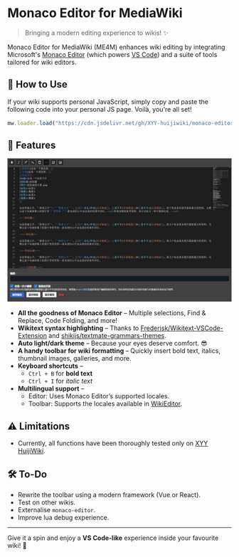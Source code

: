 # Monaco Editor for MediaWiki

> Bringing a modern editing experience to wikis! ✨

Monaco Editor for MediaWiki (ME4M) enhances wiki editing by integrating Microsoft's [Monaco Editor](https://github.com/microsoft/monaco-editor) (which powers [VS Code](https://github.com/microsoft/vscode)) and a suite of tools tailored for wiki editors.

## 🚀 How to Use

If your wiki supports personal JavaScript, simply copy and paste the following code into your personal JS page. Voilà, you're all set!

```js
mw.loader.load("https://cdn.jsdelivr.net/gh/XYY-huijiwiki/monaco-editor-for-mediawiki@dist/entry.js");
```

## 🌟 Features

![alt text](Bildschirmfoto_14-3-2025_14315_xyy.huijiwiki.com.jpeg)

- **All the goodness of Monaco Editor** – Multiple selections, Find & Replace, Code Folding, and more!
- **Wikitext syntax highlighting** – Thanks to [Frederisk/Wikitext-VSCode-Extension](https://github.com/Frederisk/Wikitext-VSCode-Extension) and [shikijs/textmate-grammars-themes](https://github.com/shikijs/textmate-grammars-themes).
- **Auto light/dark theme** – Because your eyes deserve comfort. 😎
- **A handy toolbar for wiki formatting** – Quickly insert bold text, italics, thumbnail images, galleries, and more.
- **Keyboard shortcuts** –
  - `Ctrl + B` for **bold text**
  - `Ctrl + I` for _italic text_
- **Multilingual support** –
  - Editor: Uses Monaco Editor’s supported locales.
  - Toolbar: Supports the locales available in [WikiEditor](https://github.com/wikimedia/mediawiki-extensions-WikiEditor).

## ⚠️ Limitations

- Currently, all functions have been thoroughly tested only on [XYY HuijiWiki](https://xyy.huijiwiki.com).

## 🛠️ To-Do

- Rewrite the toolbar using a modern framework (Vue or React).
- Test on other wikis.
- Externalise `monaco-editor`.
- Improve lua debug experience.

---

Give it a spin and enjoy a **VS Code-like** experience inside your favourite wiki! 🚀
